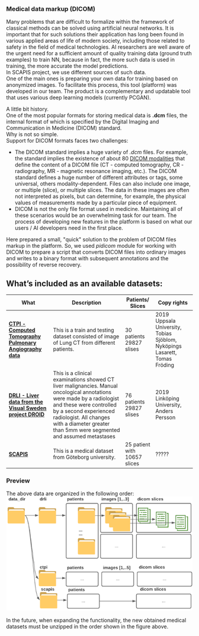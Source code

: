 ### Medical data markup (DICOM)
Many problems that are difficult to formalize within the framework of classical methods can be solved using artificial neural networks. 
It is important that for such solutions their application has long been found in various applied areas of life of modern society,
including those related to safety in the field of medical technologies. AI researchers are well aware of the urgent need 
for a sufficient amount of quality training data (ground truth examples) to train NN, because in fact, the more such data 
is used in training, the more accurate the model predictions.<br> 
In SCAPIS project, we use different sources of such data.<br> 
One of the main ones is preparing your own data for training based on anonymized images. To facilitate this process, this tool (platform) was developed in our team.
The product is a complementary and updatable tool that uses various deep learning models (currently PCGAN).

A little bit history. <br>
One of the most popular formats for storing medical data is **.dcm** files, the internal format of which is specified by the Digital Imaging and Communication in Medicine (DICOM) standard.<br>
Why is not so simple. <br>
Support for DICOM formats faces two challenges:
- The DICOM standard implies a huge variety of *.dcm* files. 
For example, the standard implies the existence of about 80 [DICOM modalities](https://dicom.innolitics.com/ciods/cr-image/general-series/00080060) that define the content of a DICOM file 
(CT - computed tomography, CR - radiography, MR - magnetic resonance imaging, etc.). The DICOM standard defines a huge number of different attributes or tags, some universal, others modality-dependent.
Files can also include one image, or multiple (slice), or multiple slices. The data in these images are often not interpreted as pixels, but can determine, for example, the physical values ​​of measurements made by a particular piece of equipment.<br>
- DICOM is not the only file format used in medicine. Maintaining all of these scenarios would be an overwhelming task for our team. The process of developing new features in the platform is based on what our users / AI developers need in the first place.<br>

Here prepared a small, "quick" solution to the problem of DICOM files markup in the platform.
So,  we used *pidicom* module for working with DICOM to prepare a script that converts DICOM files into ordinary images and writes to a binary format with subsequent annotations and the possibility of reverse recovery.


## What’s included as an available datasets:

| What | Description | Patients/ Slices| Copy rights|
| ------- | ------- | ------- |------- |
| **[CTPI - Computed Tomography Pulmonary Angiography data](https://datahub.aida.scilifelab.se/10.23698/aida/ctpa)** | This is a train and testing dataset consisted of image of Lung CT from different patients.<br> |30 patients 29827 slises|2019 Uppsala University, Tobias Sjöblom, Nyköpings Lasarett, Tomas Fröding |
| **[DRLI - Liver data from the Visual Sweden project DROID](https://datahub.aida.scilifelab.se/10.23698/aida/drli)** | This is a clinical examinations showed CT liver malignancies. Manual oncological annotations were made by a radiologist and these were controlled by a second experienced radiologist. All changes with a diameter greater than 5mm were segmented and assumed metastases  |76 patients 29827 slises|2019 Linköping University, Anders Persson|
| **[SCAPIS]()** | This is a medical dataset from Göteborg university.  |25 patient with 10657 slices  | ?????|

### Preview
The above data are organized in the following order:
![](../img/BlankDiagram.png)

In the future, when expanding the functionality, the new obtained medical datasets must be unzipped in the order shown in the figure above.





